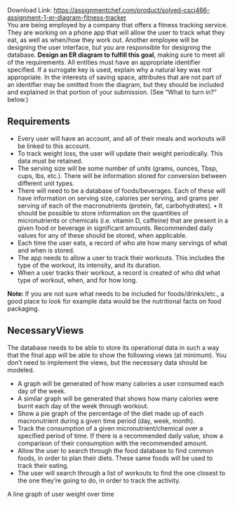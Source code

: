 Download Link: https://assignmentchef.com/product/solved-csci466-assignment-1-er-diagram-fitness-tracker
<br>
You are being employed by a company that offers a fitness tracking service. They are working on a phone app that will allow the user to track what they eat, as well as when/how they work out. Another employee will be designing the user interface, but you are responsible for designing the database. <strong>Design an ER diagram to fulfill this goal</strong>, making sure to meet all of the requirements. All entities must have an appropriate identifier specified. If a surrogate key is used, explain why a natural key was not appropriate. In the interests of saving space, attributes that are not part of an identifier may be omitted from the diagram, but they should be included and explained in that portion of your submission. (See “What to turn in?” below.)

<h2>Requirements</h2>

<ul>

 <li>Every user will have an account, and all of their meals and workouts will be linked to this account.</li>

 <li>To track weight loss, the user will update their weight periodically. This data must be retained.</li>

 <li>The serving size will be some number of <em>units </em>(grams, ounces, Tbsp, cups, lbs, etc.). There will be information stored for conversion between different unit types.</li>

 <li>There will need to be a database of foods/beverages. Each of these will have information on serving size, calories per serving, and grams per serving of each of the macronutrients (protein, fat, carbohydrates). • It should be possible to store information on the quantities of micronutrients or chemicals (i.e. vitamin D, caffeine) that are present in a given food or beverage in significant amounts. Recommended daily values for any of these should be stored, when applicable.</li>

 <li>Each time the user eats, a record of who ate how many servings of what and when is stored.</li>

 <li>The app needs to allow a user to track their workouts. This includes the type of the workout, its intensity, and its duration.</li>

 <li>When a user tracks their workout, a record is created of who did what type of workout, when, and for how long.</li>

</ul>

<strong>Note: </strong>If you are not sure what needs to be included for foods/drinks/etc., a good place to look for example data would be the nutritional facts on food packaging.

<h2>NecessaryViews</h2>

The database needs to be able to store its operational data in such a way that the final app will be able to show the following views (at minimum). You don’t need to implement the views, but the necessary data should be modeled.

<ul>

 <li>A graph will be generated of how many calories a user consumed each day of the week.</li>

 <li>A similar graph will be generated that shows how many calories were burnt each day of the week through workout.</li>

 <li>Show a pie graph of the percentage of the diet made up of each macronutrient during a given time period (day, week, month).</li>

 <li>Track the consumption of a given micronutrient/chemical over a specified period of time. If there is a recommended daily value, show a comparison of their consumption with the recommended amount.</li>

 <li>Allow the user to search through the food database to find common foods, in order to plan their diets. These same foods will be used to track their eating.</li>

 <li>The user will search through a list of workouts to find the one closest to the one they’re going to do, in order to track the activity.</li>

</ul>

A line graph of user weight over time